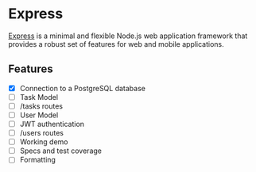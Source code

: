 # Express
[Express](https://github.com/expressjs/express) is a minimal and flexible Node.js web application framework that provides a robust set of features for web and mobile applications.

## Features
- [x] Connection to a PostgreSQL database
- [ ] Task Model
- [ ] /tasks routes
- [ ] User Model
- [ ] JWT authentication
- [ ] /users routes
- [ ] Working demo
- [ ] Specs and test coverage
- [ ] Formatting
